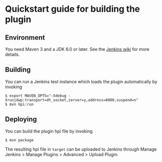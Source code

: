 # Quickstart guide for building the plugin

## Environment

You need Maven 3 and a JDK 6.0 or later. See the 
[Jenkins wiki](https://wiki.jenkins.io/display/JENKINS/Plugin+tutorial#Plugintutorial-SettingUpEnvironment) 
for more details.

## Building

You can run a Jenkins test instance which loads the plugin automatically by invoking

```
$ export MAVEN_OPTS="-Xdebug -Xrunjdwp:transport=dt_socket,server=y,address=8000,suspend=n"
$ mvn hpi:run
```

## Deploying

You can build the plugin hpi file by invoking

```
$ mvn package
```

The resulting hpi file in `target` can be uploaded to Jenkins through Manage
Jenkins > Manage Plugins > Advanced > Upload Plugin.
